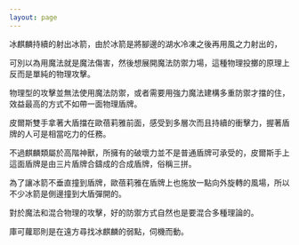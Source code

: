 ```yaml
---
layout: page
---
```


冰麒麟持續的射出冰箭，由於冰箭是將腳邊的湖水冷凍之後再用風之力射出的，

可別以為用魔法就是魔法傷害，然後想展開魔法防禦力場，這種物理投擲的原理上反而是單純的物理攻擊。

物理型的攻擊並無法使用魔法防禦，或者需要用強力魔法建構多重防禦才擋的住，效益最高的方式不如帶一面物理盾牌。

皮爾斯雙手拿著大盾擋在歐蓓莉雅前面，感受到多層次而且持續的衝擊力，握著盾牌的人可是相當吃力的任務。

不過麒麟類屬於高階神獸，所擁有的破壞力並不是普通盾牌可承受的，皮爾斯手上這面盾牌是由三片盾牌合鑄成的合成盾牌，俗稱三拼。

為了讓冰箭不垂直撞到盾牌，歐蓓莉雅在盾牌上也施放一點向外旋轉的風場，所以不少冰箭是側邊撞到大盾彈開的。

對於魔法和混合物理的攻擊，好的防禦方式自然也是要混合多種理論的。

庫可蘿耶則是在遠方尋找冰麒麟的弱點，伺機而動。
